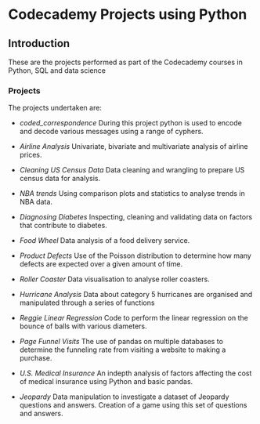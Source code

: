 # Codecademy Projects using Python

## Introduction
These are the projects performed as part of the Codecademy courses in Python, 
SQL and data science 

### Projects
The projects undertaken are:

* *coded_correspondence*
During this project python is used to encode and decode various messages using a range of 
cyphers.

* *Airline Analysis*
Univariate, bivariate and multivariate analysis of airline prices.

* *Cleaning US Census Data*
Data cleaning and wrangling to prepare US census data for analysis.

* *NBA trends*
Using comparison plots and statistics to analyse trends in NBA data.

* *Diagnosing Diabetes*
Inspecting, cleaning and validating data on factors that contribute to diabetes.

* *Food Wheel*
Data analysis of a food delivery service.

* *Product Defects*
Use of the Poisson distribution to determine how many defects are expected over a given amount of time.

* *Roller Coaster*
Data visualisation to analyse roller coasters.

* *Hurricane Analysis*
Data about category 5 hurricanes are organised and manipulated through a series of functions

* *Reggie Linear Regression*
Code to perform the linear regression on the bounce of balls with various 
diameters.

* *Page Funnel Visits*
The use of pandas on multiple databases to determine the funneling rate from
visiting a website to making a purchase.

* *U.S. Medical Insurance*
An indepth analysis of factors affecting the cost of medical insurance using 
Python and basic pandas.

* *Jeopardy*
Data manipulation to investigate a dataset of Jeopardy questions and answers. 
Creation of a game using this set of questions and answers.










